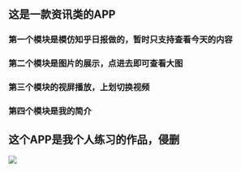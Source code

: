 ## 这是一款资讯类的APP
### 第一个模块是模仿知乎日报做的，暂时只支持查看今天的内容
### 第二个模块是图片的展示，点进去即可查看大图
### 第三个模块的视屏播放，上划切换视频
### 第四个模块是我的简介
## 这个APP是我个人练习的作品，侵删
![](http://p2g00vblr.bkt.clouddn.com/dailyview.gif)